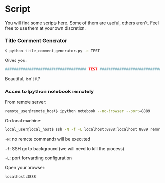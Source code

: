 # Script

You will find some scripts here. Some of them are useful, others aren't. Feel free to use them at your own discretion.

### Title Comment Generator

```bash
$ python title_comment_generator.py -c TEST
```

Gives you:

```bash
##################################### TEST #####################################
```

Beautiful, isn't it?

### Acces to Ipython notebook remotely

From remote server:

```bash
remote_user@remote_host$ ipython notebook --no-browser --port=8889
```

On local machine:

```bash
local_user@local_host$ ssh -N -f -L localhost:8888:localhost:8889 remote_user@remote_host
```

`-N`: no remote commands will be executed

`-f`: SSH go to background (we will need to kill the process)

`-L`: port forwarding configuration

Open your browser:

```
localhost:8888
```

